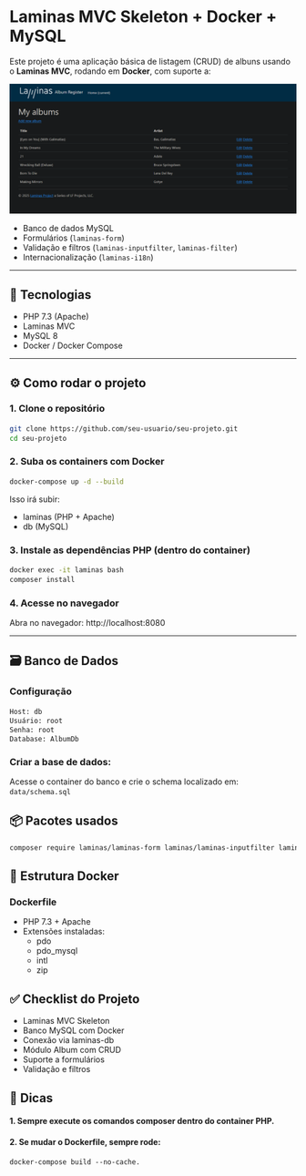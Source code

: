 # Laminas MVC Skeleton + Docker + MySQL

Este projeto é uma aplicação básica de listagem (CRUD) de albuns usando o **Laminas MVC**, rodando em **Docker**, com suporte a:

![Screenshot da aplicação](data/screenshots/album-preview.png)

- Banco de dados MySQL
- Formulários (`laminas-form`)
- Validação e filtros (`laminas-inputfilter`, `laminas-filter`)
- Internacionalização (`laminas-i18n`)

---

## 🚀 Tecnologias

- PHP 7.3 (Apache)
- Laminas MVC
- MySQL 8
- Docker / Docker Compose

---
 
## ⚙️ Como rodar o projeto

### 1. Clone o repositório

```bash
git clone https://github.com/seu-usuario/seu-projeto.git
cd seu-projeto
```

### 2. Suba os containers com Docker

```bash
docker-compose up -d --build
```

Isso irá subir:
- laminas (PHP + Apache)
- db (MySQL)

### 3. Instale as dependências PHP (dentro do container)
```bash
docker exec -it laminas bash
composer install
```

### 4. Acesse no navegador
Abra no navegador: http://localhost:8080

--- 
## 🗃️ Banco de Dados
### Configuração

    Host: db
    Usuário: root
    Senha: root
    Database: AlbumDb

### Criar a base de dados:
Acesse o container do banco e crie o schema localizado em:
`data/schema.sql`

## 📦 Pacotes usados

```bash
composer require laminas/laminas-form laminas/laminas-inputfilter laminas/laminas-filter laminas/laminas-i18n
```

## 🐳 Estrutura Docker
### Dockerfile

- PHP 7.3 + Apache
- Extensões instaladas:
    - pdo
    - pdo_mysql
    - intl
    - zip

## ✅ Checklist do Projeto

- Laminas MVC Skeleton
- Banco MySQL com Docker
- Conexão via laminas-db
- Módulo Album com CRUD
- Suporte a formulários
- Validação e filtros

## 🧠 Dicas

#### 1. Sempre execute os comandos composer dentro do container PHP.
#### 2. Se mudar o Dockerfile, sempre rode: 
    docker-compose build --no-cache.
